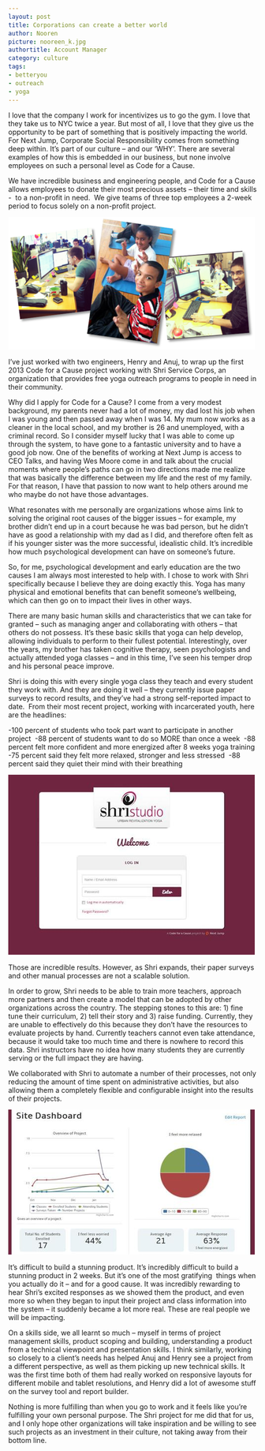 ```yaml
---
layout: post
title: Corporations can create a better world
author: Nooren
picture: nooreen_k.jpg
authortitle: Account Manager
category: culture
tags:
- betteryou
- outreach
- yoga
---
```


I love that the company I work for incentivizes us to go the gym. I love that they take us to NYC twice a year. But most of all, I love that they give us the opportunity to be part of something that is positively impacting the world. For Next Jump, Corporate Social Responsibility comes from something deep within. It’s part of our culture – and our ‘WHY’. There are several examples of how this is embedded in our business, but none involve employees on such a personal level as Code for a Cause. 

We have incredible business and engineering people, and Code for a Cause allows employees to donate their most precious assets – their time and skills -  to a non-profit in need.  We give teams of three top employees a 2-week period to focus solely on a non-profit project.


![CFAC](/images/corporations-can-create-a-better-world-1.png)


I’ve just worked with two engineers, Henry and Anuj, to wrap up the first 2013 Code for a Cause project working with Shri Service Corps, an organization that provides free yoga outreach programs to people in need in their community.

Why did I apply for Code for a Cause? I come from a very modest background, my parents never had a lot of money, my dad lost his job when I was young and then passed away when I was 14. My mum now works as a cleaner in the local school, and my brother is 26 and unemployed, with a criminal record. So I consider myself lucky that I was able to come up through the system, to have gone to a fantastic university and to have a good job now. One of the benefits of working at Next Jump is access to CEO Talks, and having Wes Moore come in and talk about the crucial moments where people’s paths can go in two directions made me realize that was basically the difference between my life and the rest of my family. For that reason, I have that passion to now want to help others around me who maybe do not have those advantages.

What resonates with me personally are organizations whose aims link to solving the original root causes of the bigger issues – for example, my brother didn’t end up in a court because he was bad person, but he didn’t have as good a relationship with my dad as I did, and therefore often felt as if his younger sister was the more successful, idealistic child. It’s incredible how much psychological development can have on someone’s future. 

So, for me, psychological development and early education are the two causes I am always most interested to help with. I chose to work with Shri specifically because I believe they are doing exactly this. Yoga has many physical and emotional benefits that can benefit someone’s wellbeing, which can then go on to impact their lives in other ways.

There are many basic human skills and characteristics that we can take for granted – such as managing anger and collaborating with others – that others do not possess. It’s these basic skills that yoga can help develop, allowing individuals to perform to their fullest potential. Interestingly, over the years, my brother has taken cognitive therapy, seen psychologists and actually attended yoga classes – and in this time, I’ve seen his temper drop and his personal peace improve.

Shri is doing this with every single yoga class they teach and every student they work with. And they are doing it well – they currently issue paper surveys to record results, and they’ve had a strong self-reported impact to date. 
From their most recent project, working with incarcerated youth, here are the headlines:

-100 percent of students who took part want to participate in another project 
-88 percent of students want to do so MORE than once a week 
-88 percent felt more confident and more energized after 8 weeks yoga training
-75 percent said they felt more relaxed, stronger and less stressed 
-88 percent said they quiet their mind with their breathing


![The shri site](/images/corporations-can-create-a-better-world-2.jpg)


Those are incredible results. However, as Shri expands, their paper surveys and other manual processes are not a scalable solution.

In order to grow, Shri needs to be able to train more teachers, approach more partners and then create a model that can be adopted by other organizations across the country. The stepping stones to this are: 1) fine tune their curriculum, 2) tell their story and 3) raise funding. Currently, they are unable to effectively do this because they don’t have the resources to evaluate projects by hand. Currently teachers cannot even take attendance, because it would take too much time and there is nowhere to record this data. Shri instructors have no idea how many students they are currently serving or the full impact they are having.

We collaborated with Shri to automate a number of their processes, not only reducing the amount of time spent on administrative activities, but also allowing them a completely flexible and configurable insight into the results of their projects.


![The shri site](/images/corporations-can-create-a-better-world-3.jpg)


It’s difficult to build a stunning product. It’s incredibly difficult to build a stunning product in 2 weeks. But it’s one of the most gratifying  things when you actually do it – and for a good cause. It was incredibly rewarding to hear Shri’s excited responses as we showed them the product, and even more so when they began to input their project and class information into the system – it suddenly became a lot more real. These are real people we will be impacting. 

On a skills side, we all learnt so much – myself in terms of project management skills, product scoping and building, understanding a product from a technical viewpoint and presentation skills. I think similarly, working so closely to a client’s needs has helped Anuj and Henry see a project from a different perspective, as well as them picking up new technical skills. It was the first time both of them had really worked on responsive layouts for different mobile and tablet resolutions, and Henry did a lot of awesome stuff on the survey tool and report builder.

Nothing is more fulfilling than when you go to work and it feels like you’re fulfilling your own personal purpose. The Shri project for me did that for us, and I only hope other organizations will take inspiration and be willing to see such projects as an investment in their culture, not taking away from their bottom line. 
